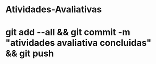 # Atividades-Avaliativas
# git add --all && git commit -m "atividades avaliativa concluidas" && git push
